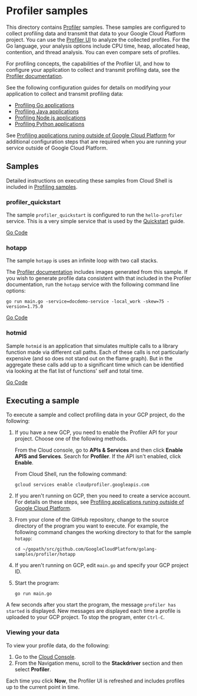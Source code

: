 # Profiler samples

This directory contains [Profiler](https://cloud.google.com/profiler/docs) samples.
These samples are configured to collect profiling data and transmit that data to your
Google Cloud Platform project. You can use the
[Profiler UI](https://cloud.google.com/profiler/docs/using-profiler)
to analyze the collected profiles. For the Go language, your analysis options include
CPU time, heap, allocated heap, contention, and thread analysis. You can even
compare sets of profiles.

For profiling concepts, the capabilities of the Profiler UI, and how to configure your application
to collect and transmit profiling data, see the
[Profiler documentation](https://cloud.google.com/profiler/docs).

See the following configuration guides for details on modifying your application to collect
and transmit profiling data:

+ [Profiling Go applications](https://cloud.google.com/profiler/docs/profiling-go)
+ [Profiling Java applications](https://cloud.google.com/profiler/docs/profiling-java)
+ [Profiling Node.js applications](https://cloud.google.com/profiler/docs/profiling-nodejs)
+ [Profiling Python applications](https://cloud.google.com/profiler/docs/profiling-python)

See
[Profiling applications runing outside of Google Cloud Platform](https://cloud.google.com/profiler/docs/profiling-external) 
for additional configuration steps that are required when you are running your service outside of
Google Cloud Platform.

## Samples

Detailed instructions on executing these samples from Cloud Shell is included in
[Profiling samples](https://cloud.google.com/profiler/docs/samples).

### profiler_quickstart

The sample `profiler_quickstart` is configured to run the `hello-profiler` service.
This is a very simple service that is used by the
[Quickstart](https://cloud.google.com/profiler/docs/quickstart) guide.

[Go Code](/profiler/profiler_quickstart)

### hotapp

The sample `hotapp` is uses an infinite loop with two call stacks.

The [Profiler documentation](https://cloud.google.com/profiler/docs)
includes images generated from this sample. 
If you wish to generate profile data consistent with that included in the Profiler documentation,
run the `hotapp` service with the following command line options:
```
go run main.go -service=docdemo-service -local_work -skew=75 -version=1.75.0
```

[Go Code](/profiler/hotapp)

### hotmid

Sample `hotmid` is an application that simulates multiple calls to a library
function made via different call paths. Each of these calls is not
particularly expensive (and so does not stand out on the flame graph). But
in the aggregate these calls add up to a significant time which can be
identified via looking at the flat list of functions' self and total time.

[Go Code](/profiler/hotmid)

## Executing a sample

To execute a sample and collect profiling data in your GCP project, do the following:

1.  If you have a new GCP, you need to enable the Profiler API for your project. Choose one of the following methods.

    From the Cloud console, go to **APIs & Services** and then click **Enable APIS and Services**.
    Search for **Profiler**.  If the API isn't enabled, click **Enable**.

    From Cloud Shell, run the following command:
 
    ```
    gcloud services enable cloudprofiler.googleapis.com
    ``` 

2.  If you aren't running on GCP, then you need to create a service account. For details on these steps, see 
    [Profiling applications runing outside of Google Cloud Platform](https://cloud.google.com/profiler/docs/profiling-external).
    
3.  From your clone of the GitHub repository, change to the source directory of the program you want to execute.
    For example, the following command changes the working directory to that for the sample `hotapp`:
 
    ```
    cd ~/gopath/src/github.com/GoogleCloudPlatform/golang-samples/profiler/hotapp
    ```

4. If you aren't running on GCP, edit `main.go` and specify your GCP project ID.

5. Start the program:

   ```
   go run main.go
   ```

A few seconds after you start the program, the message `profiler has started` is displayed.
New messages are displayed each time a profile is uploaded to your GCP project.
To stop the program, enter `Ctrl-C`.

### Viewing your data

To view your profile data, do the following:

1. Go to the [Cloud Console](https://console.cloud.google.com).
1. From the Navigation menu, scroll to the **Stackdriver** section and then select **Profiler**. 

Each time you click **Now**, the Profiler UI is refreshed and includes profiles up to the current point in time.


